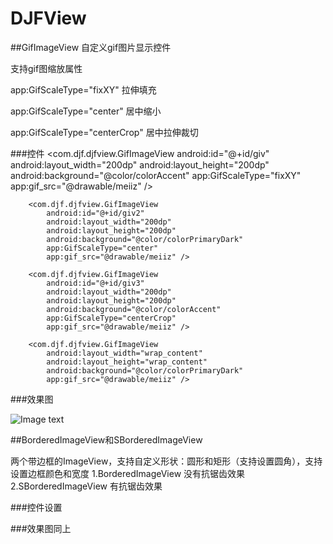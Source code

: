 # DJFView

##GifImageView
自定义gif图片显示控件

支持gif图缩放属性

app:GifScaleType="fixXY"  拉伸填充

app:GifScaleType="center"   居中缩小

app:GifScaleType="centerCrop"   居中拉伸裁切

###控件
        <com.djf.djfview.GifImageView
            android:id="@+id/giv"
            android:layout_width="200dp"
            android:layout_height="200dp"
            android:background="@color/colorAccent"
            app:GifScaleType="fixXY"
            app:gif_src="@drawable/meiiz" />

        <com.djf.djfview.GifImageView
            android:id="@+id/giv2"
            android:layout_width="200dp"
            android:layout_height="200dp"
            android:background="@color/colorPrimaryDark"
            app:GifScaleType="center"
            app:gif_src="@drawable/meiiz" />

        <com.djf.djfview.GifImageView
            android:id="@+id/giv3"
            android:layout_width="200dp"
            android:layout_height="200dp"
            android:background="@color/colorAccent"
            app:GifScaleType="centerCrop"
            app:gif_src="@drawable/meiiz" />

        <com.djf.djfview.GifImageView
            android:layout_width="wrap_content"
            android:layout_height="wrap_content"
            android:background="@color/colorPrimaryDark"
            app:gif_src="@drawable/meiiz" />
            
###效果图

![Image text](https://github.com/BIGMONK/DJFViewDemo/001.gif)






##BorderedImageView和SBorderedImageView


两个带边框的ImageView，支持自定义形状：圆形和矩形（支持设置圆角），支持设置边框颜色和宽度
1.BorderedImageView  没有抗锯齿效果
2.SBorderedImageView  有抗锯齿效果

###控件设置

###效果图同上
